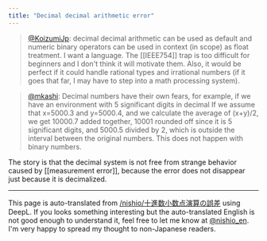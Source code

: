 ```yaml
---
title: "Decimal decimal arithmetic error"
---
```


> [@KoizumiJp](https://twitter.com/KoizumiJp/status/1631586998749384709): decimal decimal arithmetic can be used as default and numeric binary operators can be used in context (in scope) as float treatment. I want a language. The [[IEEE754]] trap is too difficult for beginners and I don't think it will motivate them. Also, it would be perfect if it could handle rational types and irrational numbers (if it goes that far, I may have to step into a math processing system).

> [@mkashi](https://twitter.com/mkashi/status/1631786058169073664?s=46&t=fcl5teS9Ae2uzfzsSf5-uA): Decimal numbers have their own fears, for example, if we have an environment with 5 significant digits in decimal If we assume that x=5000.3 and y=5000.4, and we calculate the average of (x+y)/2, we get 10000.7 added together, 10001 rounded off since it is 5 significant digits, and 5000.5 divided by 2, which is outside the interval between the original numbers. This does not happen with binary numbers.

The story is that the decimal system is not free from strange behavior caused by [[measurement error]], because the error does not disappear just because it is decimalized.

---
This page is auto-translated from [/nishio/十進数小数点演算の誤差](https://scrapbox.io/nishio/十進数小数点演算の誤差) using DeepL. If you looks something interesting but the auto-translated English is not good enough to understand it, feel free to let me know at [@nishio_en](https://twitter.com/nishio_en). I'm very happy to spread my thought to non-Japanese readers.